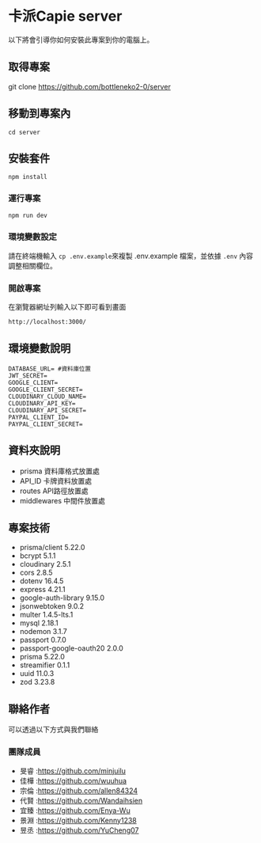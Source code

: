 # 卡派Capie server

以下將會引導你如何安裝此專案到你的電腦上。

## 取得專案

git clone https://github.com/bottleneko2-0/server

## 移動到專案內

```以下將會引導你如何安裝此專案到你的電腦上。
cd server
```

## 安裝套件

```以下將會引導你如何安裝此專案到你的電腦上。
npm install
```

### 運行專案

```sh
npm run dev
```
### 環境變數設定

請在終端機輸入 `cp .env.example`來複製 .env.example 檔案，並依據 `.env` 內容調整相關欄位。

### 開啟專案

在瀏覽器網址列輸入以下即可看到畫面

```sh
http://localhost:3000/
```
## 環境變數說明

```env
DATABASE_URL= #資料庫位置
JWT_SECRET=
GOOGLE_CLIENT=
GOOGLE_CLIENT_SECRET=
CLOUDINARY_CLOUD_NAME=
CLOUDINARY_API_KEY=
CLOUDINARY_API_SECRET=
PAYPAL_CLIENT_ID=
PAYPAL_CLIENT_SECRET=

```

## 資料夾說明

- prisma  資料庫格式放置處
- API_ID  卡牌資料放置處
- routes  API路徑放置處
- middlewares  中間件放置處

## 專案技術

- prisma/client 5.22.0
- bcrypt 5.1.1
- cloudinary 2.5.1
- cors 2.8.5
- dotenv 16.4.5
- express 4.21.1
- google-auth-library 9.15.0
- jsonwebtoken 9.0.2
- multer 1.4.5-lts.1
- mysql 2.18.1
- nodemon 3.1.7
- passport 0.7.0
- passport-google-oauth20 2.0.0
- prisma 5.22.0
- streamifier 0.1.1
- uuid 11.0.3
- zod 3.23.8

## 聯絡作者
 可以透過以下方式與我們聯絡
 
### 團隊成員
- 旻睿 :https://github.com/minjuilu
- 佳樺 :https://github.com/wuuhua
- 宗倫 :https://github.com/allen84324
- 代賢 :https://github.com/Wandaihsien
- 宜臻 :https://github.com/Enya-Wu
- 景淵 :https://github.com/Kenny1238
- 昱丞 :https://github.com/YuCheng07